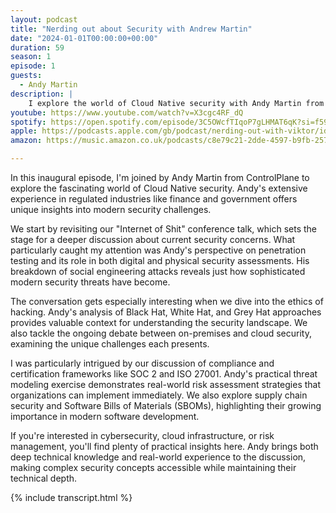 ```yaml
---
layout: podcast
title: "Nerding out about Security with Andrew Martin"
date: "2024-01-01T00:00:00+00:00"
duration: 59
season: 1
episode: 1
guests:
  - Andy Martin
description: |
    I explore the world of Cloud Native security with Andy Martin from ControlPlane, diving into everything from penetration testing to zero trust architecture. From practical risk assessments to social engineering insights, we unpack what it takes to secure modern infrastructure.
youtube: https://www.youtube.com/watch?v=X3cgc4RF_dQ
spotify: https://open.spotify.com/episode/3C5OWcfTIqoP7gLHMAT6qK?si=f59cfbecbc0b4f2e
apple: https://podcasts.apple.com/gb/podcast/nerding-out-with-viktor/id1722663295?i=1000639804516
amazon: https://music.amazon.co.uk/podcasts/c8e79c21-2dde-4597-b9fb-257ecbc2bf29/episodes/5441f8ed-1c50-49e7-aada-34885ebb0062/nerding-out-with-viktor-nerding-out-about-security-with-andrew-martin-from-controlplane

---
```


In this inaugural episode, I'm joined by Andy Martin from ControlPlane to explore the fascinating world of Cloud Native security. Andy's extensive experience in regulated industries like finance and government offers unique insights into modern security challenges.

We start by revisiting our "Internet of Shit" conference talk, which sets the stage for a deeper discussion about current security concerns. What particularly caught my attention was Andy's perspective on penetration testing and its role in both digital and physical security assessments. His breakdown of social engineering attacks reveals just how sophisticated modern security threats have become.

The conversation gets especially interesting when we dive into the ethics of hacking. Andy's analysis of Black Hat, White Hat, and Grey Hat approaches provides valuable context for understanding the security landscape. We also tackle the ongoing debate between on-premises and cloud security, examining the unique challenges each presents.

I was particularly intrigued by our discussion of compliance and certification frameworks like SOC 2 and ISO 27001. Andy's practical threat modeling exercise demonstrates real-world risk assessment strategies that organizations can implement immediately. We also explore supply chain security and Software Bills of Materials (SBOMs), highlighting their growing importance in modern software development.

If you're interested in cybersecurity, cloud infrastructure, or risk management, you'll find plenty of practical insights here. Andy brings both deep technical knowledge and real-world experience to the discussion, making complex security concepts accessible while maintaining their technical depth.

{% include transcript.html %}